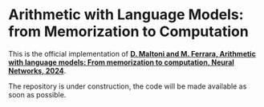 # Arithmetic with Language Models: from Memorization to Computation

This is the official implementation of **[D. Maltoni and M. Ferrara, Arithmetic with language models: From memorization to computation, Neural Networks, 2024](https://www.sciencedirect.com/science/article/pii/S089360802400474X)**.

The repository is under construction, the code will be made available as soon as possible.
